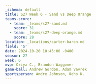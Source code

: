```yaml
---
_schema: default
title: S27 Week 6 - Sand vs Deep Orange
teams-score:
  - team: _teams/s27-sand.md
    score: 31
  - team: _teams/s27-deep-orange.md
    score: 28
location: _locations/carter-baron.md
field: '5'
date: 2024-10-20 10:45:00 -0400
season: 27
week: 6
mvp: Oriya C., Brandon Waggoner
game-ball: Andrew Gordon, Adam Vavrek
sportsperson: Andre Johnson, Ocho K.
---
```

